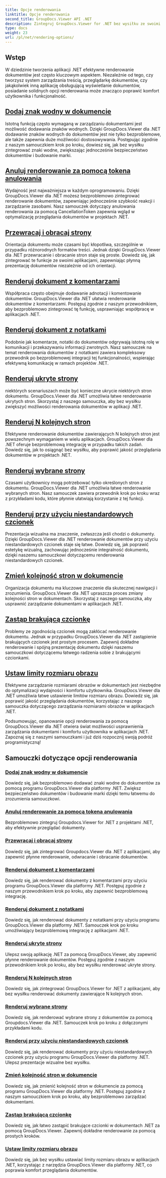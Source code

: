 ```yaml
---
title: Opcje renderowania
linktitle: Opcje renderowania
second_title: GroupDocs.Viewer API .NET
description: Zintegruj GroupDocs.Viewer for .NET bez wysiłku ze swoimi aplikacjami dzięki samouczkom dotyczącym opcji renderowania, od dodawania znaków wodnych po dostosowywanie czcionek.
type: docs
weight: 23
url: /pl/net/rendering-options/
---
```


## Wstęp

W dziedzinie tworzenia aplikacji .NET efektywne renderowanie dokumentów jest często kluczowym aspektem. Niezależnie od tego, czy tworzysz system zarządzania treścią, przeglądarkę dokumentów, czy jakąkolwiek inną aplikację obsługującą wyświetlanie dokumentów, posiadanie solidnych opcji renderowania może znacząco poprawić komfort użytkownika i funkcjonalność.

## [Dodaj znak wodny w dokumencie](./add-watermark/)

Istotną funkcją często wymaganą w zarządzaniu dokumentami jest możliwość dodawania znaków wodnych. Dzięki GroupDocs.Viewer dla .NET dodawanie znaków wodnych do dokumentów jest nie tylko bezproblemowe, ale także zapewnia duże możliwości dostosowywania. Postępując zgodnie z naszym samouczkiem krok po kroku, dowiesz się, jak bez wysiłku zintegrować znaki wodne, zwiększając jednocześnie bezpieczeństwo dokumentów i budowanie marki.

## [Anuluj renderowanie za pomocą tokena anulowania](./cancel-render-cancellation-token/)

Wydajność jest najważniejsza w każdym oprogramowaniu. Dzięki GroupDocs.Viewer dla .NET możesz bezproblemowo zintegrować renderowanie dokumentów, zapewniając jednocześnie szybkość reakcji i zarządzanie zasobami. Nasz samouczek dotyczący anulowania renderowania za pomocą CancellationToken zapewnia wgląd w optymalizację przeglądania dokumentów w projektach .NET.

## [Przewracaj i obracaj strony](./flip-rotate-pages/)

Orientacja dokumentu może czasami być kłopotliwa, szczególnie w przypadku różnorodnych formatów treści. Jednak dzięki GroupDocs.Viewer dla .NET przewracanie i obracanie stron staje się proste. Dowiedz się, jak zintegrować te funkcje ze swoimi aplikacjami, zapewniając płynną prezentację dokumentów niezależnie od ich orientacji.

## [Renderuj dokument z komentarzami](./render-document-comments/)

Współpraca często obejmuje dodawanie adnotacji i komentowanie dokumentów. GroupDocs.Viewer dla .NET ułatwia renderowanie dokumentów z komentarzami. Postępuj zgodnie z naszym przewodnikiem, aby bezproblemowo zintegrować tę funkcję, usprawniając współpracę w aplikacjach .NET.

## [Renderuj dokument z notatkami](./render-document-notes/)

Podobnie jak komentarze, notatki do dokumentów odgrywają istotną rolę w komunikacji i przekazywaniu informacji zwrotnych. Nasz samouczek na temat renderowania dokumentów z notatkami zawiera kompleksowy przewodnik po bezproblemowej integracji tej funkcjonalności, wspierając efektywną komunikację w ramach projektów .NET.

## [Renderuj ukryte strony](./render-hidden-pages/)

niektórych scenariuszach może być konieczne ukrycie niektórych stron dokumentu. GroupDocs.Viewer dla .NET umożliwia łatwe renderowanie ukrytych stron. Skorzystaj z naszego samouczka, aby bez wysiłku zwiększyć możliwości renderowania dokumentów w aplikacji .NET.

## [Renderuj N kolejnych stron](./render-n-consecutive-pages/)

Efektywne renderowanie dokumentów zawierających N kolejnych stron jest powszechnym wymaganiem w wielu aplikacjach. GroupDocs.Viewer dla .NET oferuje bezproblemową integrację w przypadku takich zadań. Dowiedz się, jak to osiągnąć bez wysiłku, aby poprawić jakość przeglądania dokumentów w projektach .NET.

## [Renderuj wybrane strony](./render-selected-pages/)

Czasami użytkownicy mogą potrzebować tylko określonych stron z dokumentu. GroupDocs.Viewer dla .NET umożliwia łatwe renderowanie wybranych stron. Nasz samouczek zawiera przewodnik krok po kroku wraz z przykładami kodu, które płynnie ułatwiają korzystanie z tej funkcji.

## [Renderuj przy użyciu niestandardowych czcionek](./render-custom-fonts/)

Prezentacja wizualna ma znaczenie, zwłaszcza jeśli chodzi o dokumenty. Dzięki GroupDocs.Viewer dla .NET renderowanie dokumentów przy użyciu niestandardowych czcionek staje się łatwe. Dowiedz się, jak poprawić estetykę wizualną, zachowując jednocześnie integralność dokumentu, dzięki naszemu samouczkowi dotyczącemu renderowania niestandardowych czcionek.

## [Zmień kolejność stron w dokumencie](./reorder-pages/)

Organizacja dokumentu ma kluczowe znaczenie dla skutecznej nawigacji i zrozumienia. GroupDocs.Viewer dla .NET upraszcza proces zmiany kolejności stron w dokumentach. Skorzystaj z naszego samouczka, aby usprawnić zarządzanie dokumentami w aplikacjach .NET.

## [Zastąp brakującą czcionkę](./replace-missing-font/)

Problemy ze zgodnością czcionek mogą zakłócać renderowanie dokumentu. Jednak w przypadku GroupDocs.Viewer dla .NET zastąpienie brakujących czcionek jest prostym procesem. Zapewnij dokładne renderowanie i spójną prezentację dokumentu dzięki naszemu samouczkowi dotyczącemu łatwego radzenia sobie z brakującymi czcionkami.

## [Ustaw limity rozmiaru obrazu](./set-image-size-limits/)

Efektywne zarządzanie rozmiarami obrazów w dokumentach jest niezbędne do optymalizacji wydajności i komfortu użytkownika. GroupDocs.Viewer dla .NET umożliwia łatwe ustawienie limitów rozmiaru obrazu. Dowiedz się, jak poprawić jakość przeglądania dokumentów, korzystając z naszego samouczka dotyczącego zarządzania rozmiarami obrazów w aplikacjach .NET.

Podsumowując, opanowanie opcji renderowania za pomocą GroupDocs.Viewer dla .NET otwiera świat możliwości usprawnienia zarządzania dokumentami i komfortu użytkownika w aplikacjach .NET. Zapoznaj się z naszymi samouczkami i już dziś rozpocznij swoją podróż programistyczną!
## Samouczki dotyczące opcji renderowania
### [Dodaj znak wodny w dokumencie](./add-watermark/)
Dowiedz się, jak bezproblemowo dodawać znaki wodne do dokumentów za pomocą programu GroupDocs.Viewer dla platformy .NET. Zwiększ bezpieczeństwo dokumentów i budowanie marki dzięki temu łatwemu do zrozumienia samouczkowi.
### [Anuluj renderowanie za pomocą tokena anulowania](./cancel-render-cancellation-token/)
Bezproblemowo zintegruj Groupdocs.Viewer for .NET z projektami .NET, aby efektywnie przeglądać dokumenty.
### [Przewracaj i obracaj strony](./flip-rotate-pages/)
Dowiedz się, jak zintegrować Groupdocs.Viewer dla .NET z aplikacjami, aby zapewnić płynne renderowanie, odwracanie i obracanie dokumentów.
### [Renderuj dokument z komentarzami](./render-document-comments/)
Dowiedz się, jak renderować dokumenty z komentarzami przy użyciu programu GroupDocs.Viewer dla platformy .NET. Postępuj zgodnie z naszym przewodnikiem krok po kroku, aby zapewnić bezproblemową integrację.
### [Renderuj dokument z notatkami](./render-document-notes/)
Dowiedz się, jak renderować dokumenty z notatkami przy użyciu programu GroupDocs.Viewer dla platformy .NET. Samouczek krok po kroku umożliwiający bezproblemową integrację z aplikacjami .NET.
### [Renderuj ukryte strony](./render-hidden-pages/)
Ulepsz swoją aplikację .NET za pomocą GroupDocs.Viewer, aby zapewnić płynne renderowanie dokumentów. Postępuj zgodnie z naszym przewodnikiem krok po kroku, aby bez wysiłku renderować ukryte strony.
### [Renderuj N kolejnych stron](./render-n-consecutive-pages/)
Dowiedz się, jak zintegrować GroupDocs.Viewer for .NET z aplikacjami, aby bez wysiłku renderować dokumenty zawierające N kolejnych stron.
### [Renderuj wybrane strony](./render-selected-pages/)
Dowiedz się, jak renderować wybrane strony z dokumentów za pomocą Groupdocs.Viewer dla .NET. Samouczek krok po kroku z dołączonymi przykładami kodu.
### [Renderuj przy użyciu niestandardowych czcionek](./render-custom-fonts/)
Dowiedz się, jak renderować dokumenty przy użyciu niestandardowych czcionek przy użyciu programu GroupDocs.Viewer dla platformy .NET. Ulepsz prezentacje wizualne bez wysiłku.
### [Zmień kolejność stron w dokumencie](./reorder-pages/)
Dowiedz się, jak zmienić kolejność stron w dokumencie za pomocą programu GroupDocs.Viewer dla platformy .NET. Postępuj zgodnie z naszym samouczkiem krok po kroku, aby bezproblemowo zarządzać dokumentami.
### [Zastąp brakującą czcionkę](./replace-missing-font/)
Dowiedz się, jak łatwo zastąpić brakujące czcionki w dokumentach .NET za pomocą GroupDocs.Viewer. Zapewnij dokładne renderowanie za pomocą prostych kroków.
### [Ustaw limity rozmiaru obrazu](./set-image-size-limits/)
Dowiedz się, jak bez wysiłku ustawiać limity rozmiaru obrazu w aplikacjach .NET, korzystając z narzędzia GroupDocs.Viewer dla platformy .NET, co poprawia komfort przeglądania dokumentów.
